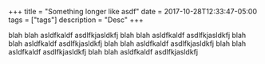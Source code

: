 +++
title = "Something longer like asdf"
date = 2017-10-28T12:33:47-05:00
tags = ["tags"]
description = "Desc"
+++


blah blah asldfkaldf asdlfkjasldkfj
blah blah asldfkaldf asdlfkjasldkfj
blah blah asldfkaldf asdlfkjasldkfj
blah blah asldfkaldf asdlfkjasldkfj
blah blah asldfkaldf asdlfkjasldkfj
blah blah asldfkaldf asdlfkjasldkfj
